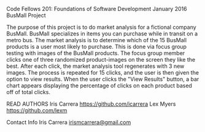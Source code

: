 Code Fellows 201: Foundations of Software Development
January 2016
BusMall Project

The purpose of this project is to do market analysis for a fictional company BusMall.
BusMall specializes in items you can purchase while in transit on a metro bus.
The market analysis is to determine which of the 15 BusMall products is a user most likely to purchase.
This is done via focus group testing with images of the BusMall products.
The focus group member clicks one of three randomized product-images on the screen they like the best.
After each click, the market analysis tool regenerates with 3 new images.
The process is repeated for 15 clicks, and the user is then given the option to view results.
When the user clicks the "View Results" button, a bar chart appears displaying the percentage of clicks on each product based off of total clicks. 

READ AUTHORS
Iris Carrera https://github.com/icarrera
Lex Myers https://github.com/lexm

Contact Info
Iris Carrera
irismcarrera@gmail.com
